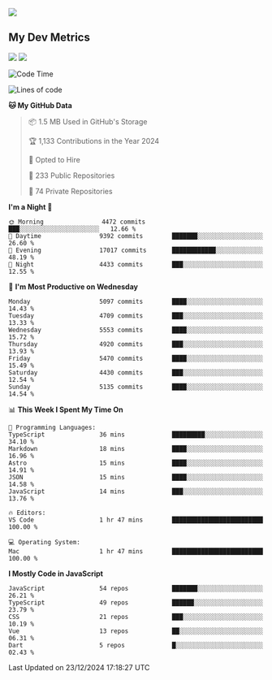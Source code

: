 [<img src="https://img.shields.io/badge/linkedin-%230077B5.svg?&style=for-the-badge&logo=linkedin&logoColor=white" />](https://www.linkedin.com/in/savepong)

<!--
[<img src="https://img.shields.io/badge/pongsiri.pisutakarathada.com-%230077B5.svg?&style=for-the-badge&color=orange" />](https://pongsiri.pisutakarathada.com)
[<img src="https://img.shields.io/badge/apps.saveworld.co-%230077B5.svg?&style=for-the-badge&color=2aa889" />](https://apps.saveworld.co)

[![savepong' github stats](https://github-readme-stats.vercel.app/api?username=savepong&show_icons=true&count_private=true&theme=gotham&hide_border=true&bg_color=00000000&text_color=768390FF)](https://pongsiri.pisutakarathada.com/posts/stats)

[![GitHub Streak](https://github-readme-streak-stats.herokuapp.com?user=savepong&theme=gotham&hide_border=true&background=00000000&dates=768390FF)](https://pongsiri.pisutakarathada.com/posts/stats)

[![Top Langs](https://github-readme-stats.vercel.app/api/top-langs/?username=savepong&layout=compact&langs_count=10&theme=gotham&hide_border=true&bg_color=00000000&text_color=768390FF)](https://pongsiri.pisutakarathada.com/posts/stats)

<!-- [![savepong's wakatime stats](https://github-readme-stats.vercel.app/api/wakatime?username=@savepong&layout=default&theme=gotham&hide_border=true&bg_color=00000000&text_color=768390FF)](https://pongsiri.pisutakarathada.com/posts/stats) -->

## My Dev Metrics

[![](https://komarev.com/ghpvc/?username=savepong&color=blue&label=Profile%20Views)](https://github.com/savepong)
[![](https://img.shields.io/github/followers/savepong?label=GitHub%20Followers)](https://github.com/savepong)

<!--START_SECTION:waka-->
![Code Time](http://img.shields.io/badge/Code%20Time-1%2C700%20hrs%2038%20mins-blue)

![Lines of code](https://img.shields.io/badge/From%20Hello%20World%20I%27ve%20Written-66.0%20million%20lines%20of%20code-blue)

**🐱 My GitHub Data** 

> 📦 1.5 MB Used in GitHub's Storage 
 > 
> 🏆 1,133 Contributions in the Year 2024
 > 
> 💼 Opted to Hire
 > 
> 📜 233 Public Repositories 
 > 
> 🔑 74 Private Repositories 
 > 
**I'm a Night 🦉** 

```text
🌞 Morning                4472 commits        ███░░░░░░░░░░░░░░░░░░░░░░   12.66 % 
🌆 Daytime                9392 commits        ███████░░░░░░░░░░░░░░░░░░   26.60 % 
🌃 Evening                17017 commits       ████████████░░░░░░░░░░░░░   48.19 % 
🌙 Night                  4433 commits        ███░░░░░░░░░░░░░░░░░░░░░░   12.55 % 
```
📅 **I'm Most Productive on Wednesday** 

```text
Monday                   5097 commits        ████░░░░░░░░░░░░░░░░░░░░░   14.43 % 
Tuesday                  4709 commits        ███░░░░░░░░░░░░░░░░░░░░░░   13.33 % 
Wednesday                5553 commits        ████░░░░░░░░░░░░░░░░░░░░░   15.72 % 
Thursday                 4920 commits        ███░░░░░░░░░░░░░░░░░░░░░░   13.93 % 
Friday                   5470 commits        ████░░░░░░░░░░░░░░░░░░░░░   15.49 % 
Saturday                 4430 commits        ███░░░░░░░░░░░░░░░░░░░░░░   12.54 % 
Sunday                   5135 commits        ████░░░░░░░░░░░░░░░░░░░░░   14.54 % 
```


📊 **This Week I Spent My Time On** 

```text
💬 Programming Languages: 
TypeScript               36 mins             █████████░░░░░░░░░░░░░░░░   34.10 % 
Markdown                 18 mins             ████░░░░░░░░░░░░░░░░░░░░░   16.96 % 
Astro                    15 mins             ████░░░░░░░░░░░░░░░░░░░░░   14.91 % 
JSON                     15 mins             ████░░░░░░░░░░░░░░░░░░░░░   14.58 % 
JavaScript               14 mins             ███░░░░░░░░░░░░░░░░░░░░░░   13.76 % 

🔥 Editors: 
VS Code                  1 hr 47 mins        █████████████████████████   100.00 % 

💻 Operating System: 
Mac                      1 hr 47 mins        █████████████████████████   100.00 % 
```

**I Mostly Code in JavaScript** 

```text
JavaScript               54 repos            ███████░░░░░░░░░░░░░░░░░░   26.21 % 
TypeScript               49 repos            ██████░░░░░░░░░░░░░░░░░░░   23.79 % 
CSS                      21 repos            ███░░░░░░░░░░░░░░░░░░░░░░   10.19 % 
Vue                      13 repos            ██░░░░░░░░░░░░░░░░░░░░░░░   06.31 % 
Dart                     5 repos             █░░░░░░░░░░░░░░░░░░░░░░░░   02.43 % 
```




 Last Updated on 23/12/2024 17:18:27 UTC
<!--END_SECTION:waka-->

<!--
**savepong/savepong** is a ✨ _special_ ✨ repository because its `README.md` (this file) appears on your GitHub profile.

Here are some ideas to get you started:

- 🔭 I’m currently working on WebComponents and TypeScript.
- 🌱 I’m currently learning ...
- 👯 I’m looking to collaborate on ...
- 🤔 I’m looking for help with ...
- 💬 Ask me about ...
- 📫 How to reach me: ...
- 😄 Pronouns: ...
- ⚡ Fun fact: ...
-->
